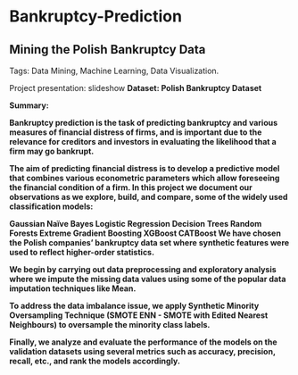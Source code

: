 # Bankruptcy-Prediction

## Mining the Polish Bankruptcy Data

Tags: Data Mining, Machine Learning, Data Visualization.

Project presentation: slideshow
<b> Dataset: Polish Bankruptcy Dataset <b>

Summary:

Bankruptcy prediction is the task of predicting bankruptcy and various measures of financial distress of firms, and is important due to the relevance for creditors and investors in evaluating the likelihood that a firm may go bankrupt.

The aim of predicting financial distress is to develop a predictive model that combines various econometric parameters which allow foreseeing the financial condition of a firm. In this project we document our observations as we explore, build, and compare, some of the widely used classification models:

Gaussian Naïve Bayes
Logistic Regression
Decision Trees
Random Forests
Extreme Gradient Boosting
XGBoost
CATBoost
We have chosen the Polish companies’ bankruptcy data set where synthetic features were used to reflect higher-order statistics.

We begin by carrying out data preprocessing and exploratory analysis where we impute the missing data values using some of the popular data imputation techniques like Mean.

To address the data imbalance issue, we apply Synthetic Minority Oversampling Technique (SMOTE ENN - SMOTE with Edited Nearest Neighbours) to oversample the minority class labels.

Finally, we analyze and evaluate the performance of the models on the validation datasets using several metrics such as accuracy, precision, recall, etc., and rank the models accordingly.
